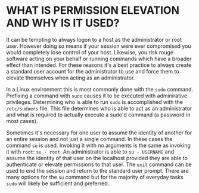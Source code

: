 # WHAT IS PERMISSION ELEVATION AND WHY IS IT USED?

It can be tempting to always logon to a host as the administrator or root user. However doing so means if your session were ever compromised you would completely lose control of your host. Likewise, you risk rouge software acting on your behalf or running commands which have a broader effect than intended. For these reasons it's a best practice to always create a standard user account for the administrator to use and force them to elevate themselves when acting as an administrator.

In a Linux environment this is most commonly done with the `sudo` command. Prefixing a command with `sudo` causes it to be executed with adminirative privileges. Determining who is able to run `sudo` is accomplished with the `/etc/sudoers` file. This file determines who is able to act as an administrator and what is required to actually execute a sudo'd command (a password in most cases).

Sometimes it's necessary for one user to assume the identity of another for an entire session and not just a single command. In these cases the command `su` is used. Invoking it with no arguments is the same as invoking it with `root`: `su - root`. An administrator is able to `su - USERNAME` and assume the identity of that user on the localhost provided they are able to authenticate or elevate permissions to that user. The `exit` command can be used to end the session and return to the standard user prompt. There are many options for the `su` command but for the majority of everyday tasks `sudo` will likely be sufficient and preferred.